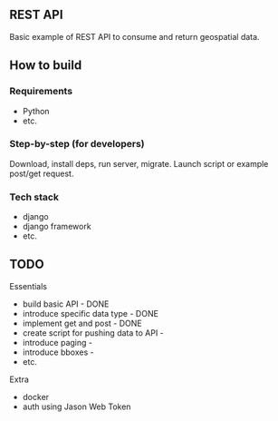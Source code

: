 ## REST API

Basic example of REST API to consume and return geospatial data.

## How to build

### Requirements

- Python
- etc.

### Step-by-step (for developers)

Download, install deps, run server, migrate.
Launch script or example post/get request.

### Tech stack

- django
- django framework
- etc.

## TODO
 
Essentials
- build basic API - DONE
- introduce specific data type - DONE
- implement get and post - DONE
- create script for pushing data to API -
- introduce paging -
- introduce bboxes -
- etc.

Extra

- docker
- auth using Jason Web Token